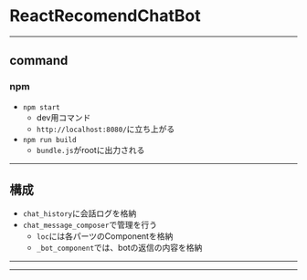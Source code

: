 # ReactRecomendChatBot
---
## command

### npm
- `npm start`
  - dev用コマンド
  - `http://localhost:8080/`に立ち上がる
- `npm run build`
  - `bundle.js`がrootに出力される

---
## 構成
- `chat_history`に会話ログを格納
- `chat_message_composer`で管理を行う
  - `loc`には各パーツのComponentを格納
  - `_bot_component`では、botの返信の内容を格納

---
---